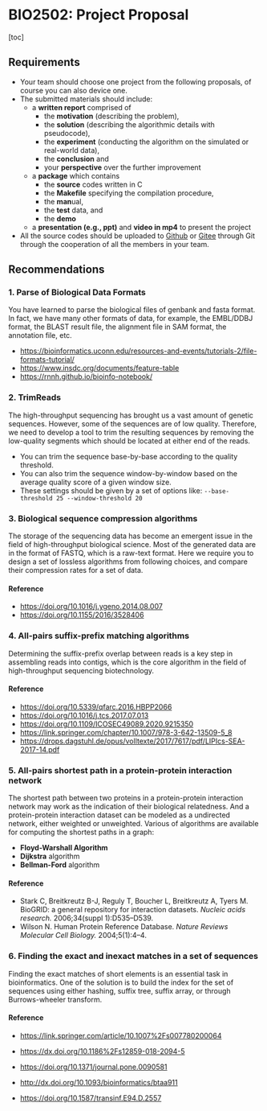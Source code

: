 # BIO2502: Project Proposal

[toc]

## Requirements

- Your team should choose one project from the following proposals, of course you can also device one.
- The submitted materials should include:
  - a **written report** comprised of
    -  the **motivation** (describing the problem),
    - the **solution** (describing the algorithmic details with pseudocode),
    - the **experiment** (conducting the algorithm on the simulated or real-world data),
    - the **conclusion** and
    - your **perspective** over the further improvement
  - a **package** which contains
    - the **source** codes written in C
    - the **Makefile** specifying the compilation procedure,
    - the **man**ual,
    - the **test** data, and 
    - the **demo**
  - a **presentation (e.g., ppt)** and **video in mp4** to present the project
- All the source codes should be uploaded to [Github](https://github.com) or [Gitee](https://gitee.com/education) through Git through the cooperation of all the members in your team.



## Recommendations



### 1. Parse of Biological Data Formats

You have learned to parse the biological files of genbank and fasta format. In fact, we have many other formats of data, for example, the EMBL/DDBJ format, the BLAST result file, the alignment file in SAM format, the annotation file, etc.

- https://bioinformatics.uconn.edu/resources-and-events/tutorials-2/file-formats-tutorial/
- https://www.insdc.org/documents/feature-table
- https://rnnh.github.io/bioinfo-notebook/



### 2. TrimReads

The high-throughput sequencing has brought us a vast amount of genetic sequences. However, some of the sequences are of low quality. Therefore, we need to develop a tool to trim the resulting sequences by removing the low-quality segments which should be located at either end of the reads.

- You can trim the sequence base-by-base according to the quality threshold.
- You can also trim the sequence window-by-window based on the average quality score of a given window size.
- These settings should be given by a set of options like: `--base-threshold 25 --window-threshold 20` 



### 3. Biological sequence compression algorithms

The storage of the sequencing data has become an emergent issue in the field of high-throughput biological science. Most of the generated data are in the format of FASTQ, which is a raw-text format. Here we require you to design a set of lossless algorithms from following choices, and compare their compression rates for a set of data. 

#### Reference

- https://doi.org/10.1016/j.ygeno.2014.08.007
- https://doi.org/10.1155/2016/3528406



### 4. All-pairs suffix-prefix matching algorithms

Determining the suffix-prefix overlap between reads is a key step in assembling reads into contigs, which is the core algorithm in the field of high-throughput sequencing biotechnology.

#### Reference

- https://doi.org/10.5339/qfarc.2016.HBPP2066
- https://doi.org/10.1016/j.tcs.2017.07.013
- https://doi.org/10.1109/ICOSEC49089.2020.9215350
- https://link.springer.com/chapter/10.1007/978-3-642-13509-5_8
- https://drops.dagstuhl.de/opus/volltexte/2017/7617/pdf/LIPIcs-SEA-2017-14.pdf



### 5. All-pairs shortest path in a protein-protein interaction network

The shortest path between two proteins in a protein-protein interaction network may work as the indication of their biological relatedness. And a protein-protein interaction dataset can be modeled as a undirected network, either weighted or unweighted.  Various of algorithms are available for computing the shortest paths in a graph:

- **Floyd-Warshall Algorithm**
- **Dijkstra** algorithm
- **Bellman-Ford** algorithm

#### Reference

- Stark C, Breitkreutz B-J, Reguly T, Boucher L, Breitkreutz A, Tyers M. BioGRID: a general repository for interaction datasets. *Nucleic acids research.* 2006;34(suppl 1):D535–D539.
- Wilson N. Human Protein Reference Database. *Nature Reviews Molecular Cell Biology.* 2004;5(1):4–4.



### 6. Finding the exact and inexact matches in a set of sequences

Finding the exact matches of short elements is an essential task in bioinformatics. One of the solution is to build the index for the set of sequences using either hashing, suffix tree, suffix array, or through Burrows-wheeler transform.

#### Reference

- https://link.springer.com/article/10.1007%2Fs007780200064

- https://dx.doi.org/10.1186%2Fs12859-018-2094-5
- https://doi.org/10.1371/journal.pone.0090581
- http://dx.doi.org/10.1093/bioinformatics/btaa911
- https://doi.org/10.1587/transinf.E94.D.2557



